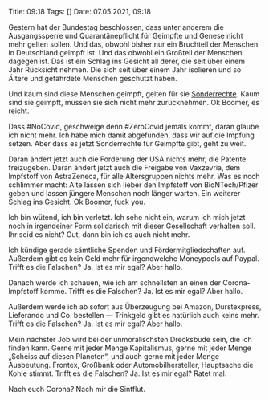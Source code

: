 Title: 09:18
Tags: []
Date: 07.05.2021, 09:18

Gestern hat der Bundestag beschlossen, dass unter anderem die Ausgangssperre und Quarantänepflicht für Geimpfte und Genese nicht mehr gelten sollen. Und das, obwohl bisher nur ein Bruchteil der Menschen in Deutschland geimpft ist. Und das obwohl ein Großteil der Menschen dagegen ist. Das ist ein Schlag ins Gesicht all derer, die seit über einem Jahr Rücksicht nehmen. Die sich seit über einem Jahr isolieren und so Ältere und gefährdete Menschen geschützt haben.

Und kaum sind diese Menschen geimpft, gelten für sie [Sonderrechte](/2021/privilegal/). Kaum sind sie geimpft, müssen sie sich nicht mehr zurücknehmen. Ok Boomer, es reicht.

Dass #NoCovid, geschweige denn #ZeroCovid jemals kommt, daran glaube ich nicht mehr. Ich habe mich damit abgefunden, dass wir auf die Impfung setzen. Aber dass es jetzt Sonderrechte für Geimpfte gibt, geht zu weit.

Daran ändert jetzt auch die Forderung der USA nichts mehr, die Patente freizugeben. Daran ändert jetzt auch die Freigabe von Vaxzevria, dem Impfstoff von AstraZeneca, für alle Altersgruppen nichts mehr. Was es noch schlimmer macht: Alte lassen sich lieber den Impfstoff von BioNTech/Pfizer geben und lassen jüngere Menschen noch länger warten. Ein weiterer Schlag ins Gesicht. Ok Boomer, fuck you.

Ich bin wütend, ich bin verletzt. Ich sehe nicht ein, warum ich mich jetzt noch in irgendeiner Form solidarisch mit dieser Gesellschaft verhalten soll. Ihr seid es nicht? Gut, dann bin ich es auch nicht mehr.

Ich kündige gerade sämtliche Spenden und Fördermitgliedschaften auf. Außerdem gibt es kein Geld mehr für irgendwelche Moneypools auf Paypal. Trifft es die Falschen? Ja. Ist es mir egal? Aber hallo.

Danach werde ich schauen, wie ich am schnellsten an einen der Corona-Impfstoff komme. Trifft es die Falschen? Ja. Ist es mir egal? Aber hallo.

Außerdem werde ich ab sofort aus Überzeugung bei Amazon, Durstexpress, Lieferando und Co. bestellen — Trinkgeld gibt es natürlich auch keins mehr. Trifft es die Falschen? Ja. Ist es mir egal? Aber hallo.

Mein nächster Job wird bei der unmoralischsten Drecksbude sein, die ich finden kann. Gerne mit jeder Menge Kapitalismus, gerne mit jeder Menge „Scheiss auf diesen Planeten“, und auch gerne mit jeder Menge Ausbeutung. Frontex, Großbank oder Automobilhersteller, Hauptsache die Kohle stimmt. Trifft es die Falschen? Ja. Ist es mir egal? Ratet mal.

Nach euch Corona? Nach mir die Sintflut.